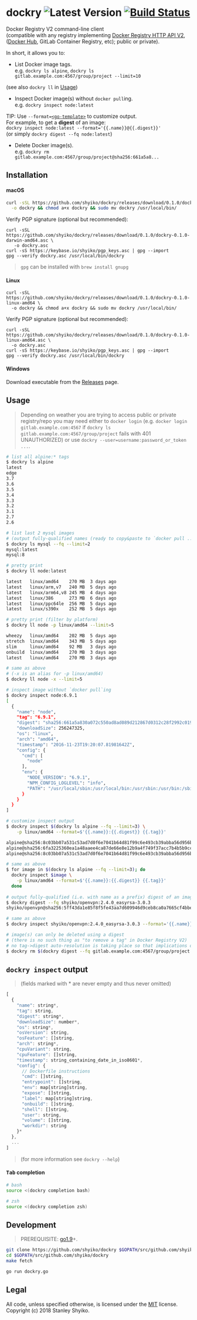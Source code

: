 # dockry ![Latest Version](https://img.shields.io/badge/latest-0.1.0-blue.svg) [![Build Status](https://travis-ci.org/shyiko/dockry.svg?branch=master)](https://travis-ci.org/shyiko/dockry)

Docker Registry V2 command-line client  
(compatible with any registry implementing [Docker Registry HTTP API V2](https://docs.docker.com/registry/spec/api/), ([Docker Hub](https://hub.docker.com/), GitLab Container Registry, etc); public or private).

In short, it allows you to:
- List Docker image tags.  
e.g. `dockry ls alpine`, `dockry ls gitlab.example.com:4567/group/project --limit=10`

(see also `dockry ll` in [Usage](#usage))

- Inspect Docker image(s) without `docker pull`ing.  
e.g. `dockry inspect node:latest`  

TIP: Use `--format=`[`<go-template>`](https://golang.org/pkg/text/template/) to customize output.     
For example, to get a **digest** of an image:  
`dockry inspect node:latest --format='{{.name}}@{{.digest}}'`  
(or simply `dockry digest --fq node:latest`) 

- Delete Docker image(s).  
e.g. `dockry rm gitlab.example.com:4567/group/project@sha256:661a5a8...`

## Installation

#### macOS

```sh
curl -sSL https://github.com/shyiko/dockry/releases/download/0.1.0/dockry-0.1.0-darwin-amd64 \
  -o dockry && chmod a+x dockry && sudo mv dockry /usr/local/bin/  
``` 

Verify PGP signature (optional but recommended):

```    
curl -sSL https://github.com/shyiko/dockry/releases/download/0.1.0/dockry-0.1.0-darwin-amd64.asc \
   -o dockry.asc
curl -sS https://keybase.io/shyiko/pgp_keys.asc | gpg --import
gpg --verify dockry.asc /usr/local/bin/dockry
```  

> `gpg` can be installed with `brew install gnupg`

#### Linux

```
curl -sSL https://github.com/shyiko/dockry/releases/download/0.1.0/dockry-0.1.0-linux-amd64 \
  -o dockry && chmod a+x dockry && sudo mv dockry /usr/local/bin/  
```

Verify PGP signature (optional but recommended):

```    
curl -sSL https://github.com/shyiko/dockry/releases/download/0.1.0/dockry-0.1.0-linux-amd64.asc \
  -o dockry.asc
curl -sS https://keybase.io/shyiko/pgp_keys.asc | gpg --import
gpg --verify dockry.asc /usr/local/bin/dockry
```  

#### Windows

Download executable from the [Releases](https://github.com/shyiko/dockry/releases) page.

## Usage

> Depending on weather you are trying to access public or private registry/repo you may need either to
`docker login` (e.g. `docker login gitlab.example.com:4567` if `dockry ls gitlab.example.com:4567/group/project` fails with 401 UNAUTHORIZED) or use `dockry --user=username:password_or_token ...`.

```sh
# list all alpine:* tags
$ dockry ls alpine
latest
edge
3.7
3.6
3.5
3.4
3.3
3.2
3.1
2.7
2.6

# list last 2 mysql images 
# (output fully-qualified names (ready to copy&paste to `docker pull ...`)) 
$ dockry ls mysql --fq --limit=2
mysql:latest
mysql:8

# pretty print 
$ dockry ll node:latest 

latest   linux/amd64    270 MB  3 days ago
latest   linux/arm,v7   240 MB  5 days ago
latest   linux/arm64,v8 245 MB  4 days ago
latest   linux/386      273 MB  6 days ago
latest   linux/ppc64le  256 MB  5 days ago
latest   linux/s390x    252 MB  5 days ago

# pretty print (filter by platform)
$ dockry ll node -p linux/amd64 --limit=5

wheezy   linux/amd64    202 MB  5 days ago
stretch  linux/amd64    343 MB  5 days ago
slim     linux/amd64    92 MB   3 days ago
onbuild  linux/amd64    270 MB  3 days ago
latest   linux/amd64    270 MB  3 days ago

# same as above 
# (-x is an alias for -p linux/amd64) 
$ dockry ll node -x --limit=5

# inspect image without `docker pull`ing
$ dockry inspect node:6.9.1
[
  {
    "name": "node",
    "tag": "6.9.1",
    "digest": "sha256:661a5a830a072c550ad8ad089d212867d0312c28f2992c01989f6c2789925f10",
    "downloadSize": 256247325,
    "os": "linux",
    "arch": "amd64",
    "timestamp": "2016-11-23T19:20:07.81981642Z",
    "config": {
      "cmd": [
        "node"
      ],
      "env": {
        "NODE_VERSION": "6.9.1",
        "NPM_CONFIG_LOGLEVEL": "info",
        "PATH": "/usr/local/sbin:/usr/local/bin:/usr/sbin:/usr/bin:/sbin:/bin"
      }
    }
  }
]

# customize inspect output 
$ dockry inspect $(dockry ls alpine --fq --limit=3) \
    -p linux/amd64 --format=$'{{.name}}:{{.digest}} {{.tag}}'

alpine@sha256:8c03bb07a531c53ad7d0f6e7041b64d81f99c6e493cb39abba56d956b40eacbc latest 
alpine@sha256:6fa3225360ea1a48aaee4ca87de66e8e12b9a4f749f37acc7b4b5b9cc3d91b13 edge 
alpine@sha256:8c03bb07a531c53ad7d0f6e7041b64d81f99c6e493cb39abba56d956b40eacbc 3.7

# same as above
$ for image in $(dockry ls alpine --fq --limit=3); do
  dockry inspect $image \
    -p linux/amd64 --format=$'{{.name}}:{{.digest}} {{.tag}}' 
  done
    
# output fully-qualified (i.e. with name as a prefix) digest of an image
$ dockry digest --fq shyiko/openvpn:2.4.0_easyrsa-3.0.3
shyiko/openvpn@sha256:5ff43da1e85f8f5fe43aa7d609946d9ceb8ca0a7665cf4bbedc82d840428a8ff

# same as above
$ dockry inspect shyiko/openvpn:2.4.0_easyrsa-3.0.3 --format='{{.name}}@{{.digest}}'

# image(s) can only be deleted using a digest 
# (there is no such thing as "to remove a tag" in Docker Registry V2)
# no tag->digest auto-resolution is taking place so that implications of rm operation would be clear
$ dockry rm $(dockry digest --fq gitlab.example.com:4567/group/project:experimental)
```

## `dockry inspect` output

> (fields marked with \* are never empty and thus never omitted)  

```js
[
  {
    "name": string*,
    "tag": string,
    "digest": string*,
    "downloadSize": number*,
    "os": string*,
    "osVersion": string,
    "osFeature": []string,
    "arch": string*,
    "cpuVariant": string,
    "cpuFeature": []string,
    "timestamp": string_containing_date_in_iso8601*,
    "config": { 
      // Dockerfile instructions
      "cmd": []string,
      "entrypoint": []string,
      "env": map[string]string,
      "expose": []string,
      "label": map[string]string,
      "onbuild": []string,
      "shell": []string,
      "user": string,
      "volume": []string,
      "workdir": string
    }*
  },
  ...
]
```

> (for more information see `dockry --help`)

#### <kbd>Tab</kbd> completion

```sh
# bash
source <(dockry completion bash)

# zsh
source <(dockry completion zsh)
```

## Development

> PREREQUISITE: [go1.9](https://golang.org/dl/)+.

```sh
git clone https://github.com/shyiko/dockry $GOPATH/src/github.com/shyiko/dockry 
cd $GOPATH/src/github.com/shyiko/dockry
make fetch

go run dockry.go
```

## Legal

All code, unless specified otherwise, is licensed under the [MIT](https://opensource.org/licenses/MIT) license.  
Copyright (c) 2018 Stanley Shyiko.

